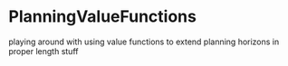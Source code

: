 # PlanningValueFunctions
playing around with using value functions to extend planning horizons in proper length stuff
